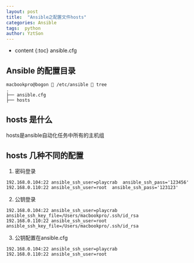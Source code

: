 ```yaml
---
layout: post
title:  "Ansible之配置文件hosts"
categories: Ansible
tags:  python
author: YztSon
---
```


* content
{:toc}
ansible.cfg

## Ansible 的配置目录
```angular2
macbookpro@bogon  /etc/ansible  tree
.
├── ansible.cfg
├── hosts
```
## hosts 是什么
hosts是ansible自动化任务中所有的主机组
## hosts 几种不同的配置
1. 密码登录

```angular2
192.168.0.104:22 ansible_ssh_user=playcrab  ansible_ssh_pass='123456'
192.168.0.110:22 ansible_ssh_user=root  ansible_ssh_pass='123123'

```
2. 公钥登录

```
192.168.0.104:22 ansible_ssh_user=playcrab  ansible_ssh_key_file=/Users/macbookpro/.ssh/id_rsa
192.168.0.110:22 ansible_ssh_user=root   ansible_ssh_key_file=/Users/macbookpro/.ssh/id_rsa
```

3. 公钥配置在ansible.cfg
```
192.168.0.104:22 ansible_ssh_user=playcrab
192.168.0.110:22 ansible_ssh_user=root

```








